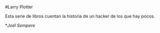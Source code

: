 #Larry Plotter

Esta serie de libros cuentan la historia de un hacker de los que hay pocos.

**Joël Sempere*